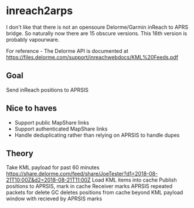 # inreach2arps

I don't like that there is not an opensoure Delorme/Garmin inReach to APRS bridge. So naturally now there are 15 obscure versions. This 16th version is probably vapourware.

For reference - The Delorme API is documented at https://files.delorme.com/support/inreachwebdocs/KML%20Feeds.pdf

## Goal

Send inReach positions to APRSIS

## Nice to haves

* Support public MapShare links
* Support authenticated MapShare links
* Handle deduplicating rather than relying on APRSIS to handle dupes

## Theory

Take KML payload for past 60 minutes https://share.delorme.com/feed/share/JoeTester?d1=2018-08-21T10:00Z&d2=2018-08-21T11:00Z
Load KML items into cache
Publish positions to APRSIS, mark in cache
Receiver marks APRSIS repeated packets for delete
GC deletes positions from cache beyond KML payload window with recieved by APRSIS marks
